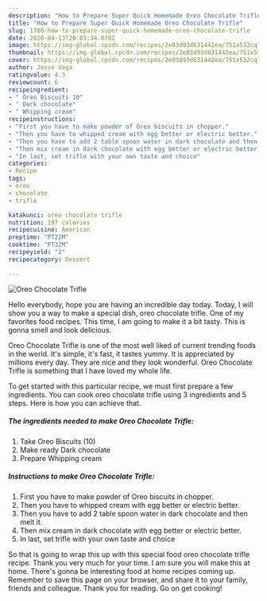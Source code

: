 ```yaml
---
description: "How to Prepare Super Quick Homemade Oreo Chocolate Trifle"
title: "How to Prepare Super Quick Homemade Oreo Chocolate Trifle"
slug: 1780-how-to-prepare-super-quick-homemade-oreo-chocolate-trifle
date: 2020-04-13T20:03:34.078Z
image: https://img-global.cpcdn.com/recipes/2e03d93d631442ea/751x532cq70/oreo-chocolate-trifle-recipe-main-photo.jpg
thumbnail: https://img-global.cpcdn.com/recipes/2e03d93d631442ea/751x532cq70/oreo-chocolate-trifle-recipe-main-photo.jpg
cover: https://img-global.cpcdn.com/recipes/2e03d93d631442ea/751x532cq70/oreo-chocolate-trifle-recipe-main-photo.jpg
author: Jesse Vega
ratingvalue: 4.3
reviewcount: 6
recipeingredient:
- " Oreo Biscuits 10"
- " Dark chocolate"
- " Whipping cream"
recipeinstructions:
- "First you have to make powder of Oreo biscuits in chopper."
- "Then you have to whipped cream with egg better or electric better."
- "Then you have to add 2 table spoon water in dark chocolate and then melt it."
- "Then mix cream in dark chocolate with egg better or electric better."
- "In last, set trifle with your own taste and choice"
categories:
- Recipe
tags:
- oreo
- chocolate
- trifle

katakunci: oreo chocolate trifle 
nutrition: 197 calories
recipecuisine: American
preptime: "PT22M"
cooktime: "PT32M"
recipeyield: "2"
recipecategory: Dessert

---
```



![Oreo Chocolate Trifle](https://img-global.cpcdn.com/recipes/2e03d93d631442ea/751x532cq70/oreo-chocolate-trifle-recipe-main-photo.jpg)

Hello everybody, hope you are having an incredible day today. Today, I will show you a way to make a special dish, oreo chocolate trifle. One of my favorites food recipes. This time, I am going to make it a bit tasty. This is gonna smell and look delicious.



Oreo Chocolate Trifle is one of the most well liked of current trending foods in the world. It's simple, it's fast, it tastes yummy. It is appreciated by millions every day. They are nice and they look wonderful. Oreo Chocolate Trifle is something that I have loved my whole life.


To get started with this particular recipe, we must first prepare a few ingredients. You can cook oreo chocolate trifle using 3 ingredients and 5 steps. Here is how you can achieve that.

<!--inarticleads1-->

##### The ingredients needed to make Oreo Chocolate Trifle:

1. Take  Oreo Biscuits (10)
1. Make ready  Dark chocolate
1. Prepare  Whipping cream




<!--inarticleads2-->

##### Instructions to make Oreo Chocolate Trifle:

1. First you have to make powder of Oreo biscuits in chopper.
1. Then you have to whipped cream with egg better or electric better.
1. Then you have to add 2 table spoon water in dark chocolate and then melt it.
1. Then mix cream in dark chocolate with egg better or electric better.
1. In last, set trifle with your own taste and choice




So that is going to wrap this up with this special food oreo chocolate trifle recipe. Thank you very much for your time. I am sure you will make this at home. There's gonna be interesting food at home recipes coming up. Remember to save this page on your browser, and share it to your family, friends and colleague. Thank you for reading. Go on get cooking!
